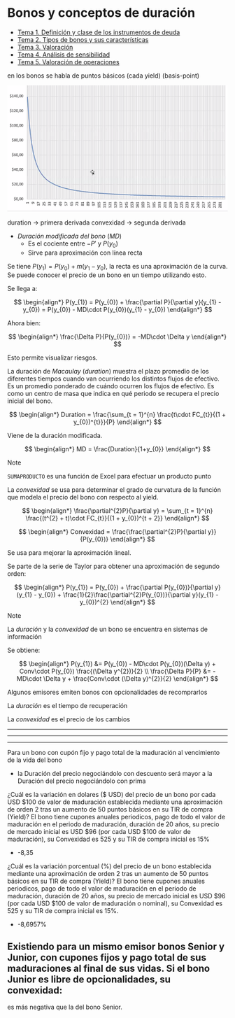 # Bonos y conceptos de duración

- [Tema 1. Definición y clase de los instrumentos de deuda](Tema%201.%20Definición%20y%20clase%20de%20los%20instrumentos%20de%20deuda)
- [Tema 2. Tipos de bonos y sus características](Tema%202.%20Tipos%20de%20bonos%20y%20sus%20características)
- [Tema 3. Valoración](Tema%203.%20Valoración)
- [Tema 4. Análisis de sensibilidad](Tema%204.%20Análisis%20de%20sensibilidad)
- [Tema 5. Valoración de operaciones](Tema%205.%20Valoración%20de%20operaciones)


en los bonos se habla de puntos básicos (cada yield) (basis-point)

![](attachments/Pasted%20image%2020230411173453.png)

duration -> primera derivada
convexidad -> segunda derivada

- _Duración modificada del bono_ ($MD$)
	- Es el cociente entre $-P'$ y $P(y_{0})$
	- Sirve para aproximación con línea recta

Se tiene $P(y_{1}) = P(y_{0}) + m(y_{1} - y_{0})$, la recta es una aproximación de la curva. Se puede conocer el precio de un bono en un tiempo utilizando esto.

Se llega a:

$$
\begin{align*}
	P(y_{1}) = P(y_{0}) + \frac{\partial P}{\partial y}(y_{1} - y_{0}) = P(y_{0}) - MD\cdot P(y_{0})(y_{1} - y_{0})
\end{align*}
$$

Ahora bien:

$$
\begin{align*}
	\frac{\Delta P}{P(y_{0})} = -MD\cdot \Delta y
\end{align*}
$$

Esto permite visualizar riesgos.



La duración de _Macaulay_ (_duration_) muestra el plazo promedio de los diferentes tiempos cuando van ocurriendo los distintos flujos de efectivo. Es un promedio ponderado de cuándo ocurren los flujos de efectivo. Es como un centro de masa que indica en qué periodo se recupera el precio inicial del bono.

$$
\begin{align*}
	Duration = \frac{\sum_{t = 1}^{n} \frac{t\cdot FC_{t}}{(1 + y_{0})^{t}}}{P}
\end{align*}
$$

Viene de la duración modificada.

$$
\begin{align*}
	MD = \frac{Duration}{1+y_{0}}
\end{align*}
$$

>[!Note]
>`SUMAPRODUCTO` es una función de Excel para efectuar un producto punto


La _convexidad_ se usa para determinar el grado de curvatura de la función que modela el precio del bono con respecto al yield.

$$
\begin{align*}
	\frac{\partial^{2}P}{\partial y} = \sum_{t = 1}^{n} \frac{(t^{2} + t)\cdot FC_{t}}{(1 + y_{0})^{t + 2}}
\end{align*}
$$

$$
\begin{align*}
	Convexidad = \frac{\frac{\partial^{2}P}{\partial y}}{P(y_{0})}
\end{align*}
$$

Se usa para mejorar la aproximación lineal.

Se parte de la serie de Taylor para obtener una aproximación de segundo orden:

$$
\begin{align*}
	P(y_{1}) = P(y_{0}) + \frac{\partial P(y_{0})}{\partial y}(y_{1} - y_{0}) + \frac{1}{2}\frac{\partial^{2}P(y_{0})}{\partial y}(y_{1} - y_{0})^{2}
\end{align*}
$$

>[!Note]
>La _duración_ y la _convexidad_ de un bono se encuentra en sistemas de información

Se obtiene:

$$
\begin{align*}
	P(y_{1}) &= P(y_{0}) - MD\cdot P(y_{0})(\Delta y) + Conv\cdot P(y_{0}) \frac{(\Delta y^{2})}{2} \\
	\frac{\Delta P}{P} &= -MD\cdot \Delta y + \frac{Conv\cdot (\Delta y)^{2}}{2}
\end{align*}
$$

Algunos emisores emiten bonos con opcionalidades de recomprarlos


La _duración_ es el tiempo de recuperación

La _convexidad_ es el precio de los cambios

---

---

---

Para un bono con cupón fijo y pago total de la maduración al vencimiento de la vida del bono
- la Duración del precio negociándolo con descuento será mayor a la Duración del precio negociándolo con prima

¿Cuál es la variación en dolares ($ USD) del precio de un bono por cada USD $100 de valor de maduración establecida mediante una aproximación de orden 2 tras un aumento de 50 puntos básicos en su TIR de compra (Yield)? El bono tiene cupones anuales periodicos, pago de todo el valor de maduración en el periodo de maduración, duración de 20 años, su precio de mercado inicial es USD $96 (por cada USD $100 de valor de maduración), su Convexidad es 525 y su TIR de compra inicial es 15%
- -8,35

¿Cuál es la variación porcentual (%) del precio de un bono establecida mediante una aproximación de orden 2 tras un aumento de 50 puntos básicos en su TIR de compra (Yield)? El bono tiene cupones anuales periodicos, pago de todo el valor de maduración en el periodo de maduración, duración de 20 años, su precio de mercado inicial es USD $96 (por cada USD $100 de valor de maduración o nominal), su Convexidad es 525 y su TIR de compra inicial es 15%.
- -8,6957%

Existiendo para un mismo emisor bonos Senior y Junior, con cupones fijos y pago total de sus maduraciones al final de sus vidas. Si el bono Junior es libre de opcionalidades, su convexidad:
-   
es más negativa que la del bono Senior.


